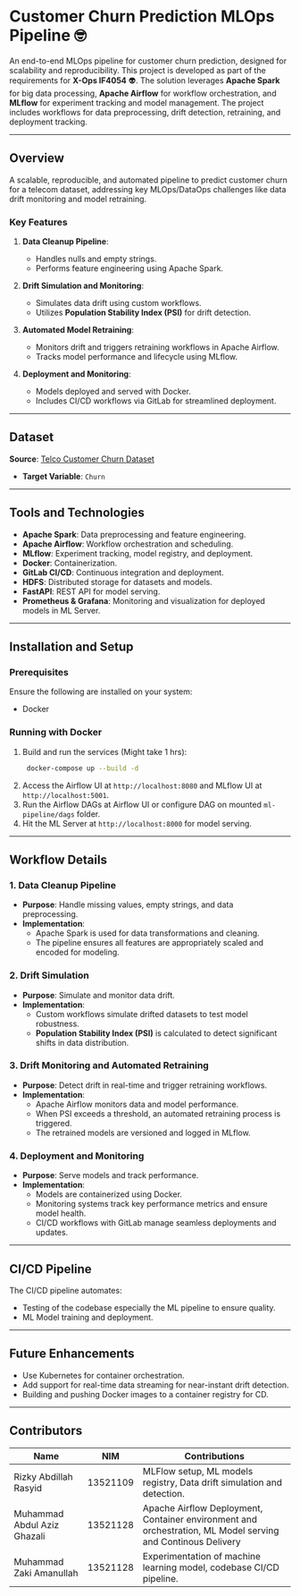 # Customer Churn Prediction MLOps Pipeline 🤓

An end-to-end MLOps pipeline for customer churn prediction, designed for scalability and reproducibility. This project is developed as part of the requirements for **X-Ops IF4054** 👽. The solution leverages **Apache Spark** for big data processing, **Apache Airflow** for workflow orchestration, and **MLflow** for experiment tracking and model management. The project includes workflows for data preprocessing, drift detection, retraining, and deployment tracking.

---

## Overview

A scalable, reproducible, and automated pipeline to predict customer churn for a telecom dataset, addressing key MLOps/DataOps challenges like data drift monitoring and model retraining.

### Key Features
1. **Data Cleanup Pipeline**:
   - Handles nulls and empty strings.
   - Performs feature engineering using Apache Spark.

2. **Drift Simulation and Monitoring**:
   - Simulates data drift using custom workflows.
   - Utilizes **Population Stability Index (PSI)** for drift detection.

3. **Automated Model Retraining**:
   - Monitors drift and triggers retraining workflows in Apache Airflow.
   - Tracks model performance and lifecycle using MLflow.

4. **Deployment and Monitoring**:
   - Models deployed and served with Docker.
   - Includes CI/CD workflows via GitLab for streamlined deployment.

---

## Dataset

**Source**: [Telco Customer Churn Dataset](https://www.kaggle.com/datasets/blastchar/telco-customer-churn/code)

- **Target Variable**: `Churn`


---

## Tools and Technologies

- **Apache Spark**: Data preprocessing and feature engineering.
- **Apache Airflow**: Workflow orchestration and scheduling.
- **MLflow**: Experiment tracking, model registry, and deployment.
- **Docker**: Containerization.
- **GitLab CI/CD**: Continuous integration and deployment.
- **HDFS**: Distributed storage for datasets and models.
- **FastAPI**: REST API for model serving.
- **Prometheus & Grafana**: Monitoring and visualization for deployed models in ML Server.

---

## Installation and Setup

### Prerequisites

Ensure the following are installed on your system:
- Docker

### Running with Docker

1. Build and run the services (Might take 1 hrs):
   ```bash
    docker-compose up --build -d
    ```
2. Access the Airflow UI at `http://localhost:8080` and MLflow UI at `http://localhost:5001`.
3. Run the Airflow DAGs at Airflow UI or configure DAG on mounted `ml-pipeline/dags` folder.
4. Hit the ML Server at `http://localhost:8000` for model serving.

---

## Workflow Details

### 1. Data Cleanup Pipeline
- **Purpose**: Handle missing values, empty strings, and data preprocessing.
- **Implementation**: 
  - Apache Spark is used for data transformations and cleaning.
  - The pipeline ensures all features are appropriately scaled and encoded for modeling.

### 2. Drift Simulation
- **Purpose**: Simulate and monitor data drift.
- **Implementation**: 
  - Custom workflows simulate drifted datasets to test model robustness.
  - **Population Stability Index (PSI)** is calculated to detect significant shifts in data distribution.

### 3. Drift Monitoring and Automated Retraining
- **Purpose**: Detect drift in real-time and trigger retraining workflows.
- **Implementation**:
  - Apache Airflow monitors data and model performance.
  - When PSI exceeds a threshold, an automated retraining process is triggered.
  - The retrained models are versioned and logged in MLflow.

### 4. Deployment and Monitoring
- **Purpose**: Serve models and track performance.
- **Implementation**:
  - Models are containerized using Docker.
  - Monitoring systems track key performance metrics and ensure model health.
  - CI/CD workflows with GitLab manage seamless deployments and updates.

---

## CI/CD Pipeline

The CI/CD pipeline automates:
- Testing of the codebase especially the ML pipeline to ensure quality.
- ML Model training and deployment.

---

## Future Enhancements

- Use Kubernetes for container orchestration.
- Add support for real-time data streaming for near-instant drift detection.
- Building and pushing Docker images to a container registry for CD.

---

## Contributors

| Name                        | NIM      | Contributions                                                      |
|-----------------------------|----------|--------------------------------------------------------------------|
| Rizky Abdillah Rasyid       | 13521109 | MLFlow setup, ML models registry, Data drift simulation and detection.                            |
| Muhammad Abdul Aziz Ghazali | 13521128 | Apache Airflow Deployment, Container environment and orchestration, ML Model serving and Continous Delivery |
| Muhammad Zaki Amanullah     | 13521128 | Experimentation of machine learning model, codebase CI/CD pipeline.             |